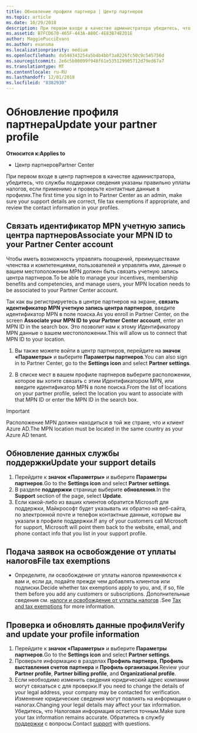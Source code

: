 ```yaml
---
title: Обновление профиля партнера | Центр партнеров
ms.topic: article
ms.date: 10/29/2018
description: При первом входе в качестве администратора убедитесь, что данные службы поддержки указаны правильно, внесите сведения об освобождении от уплаты налогов, если необходимо, и проверьте контактные данные в профилях.
ms.assetid: B7FCD670-465F-443A-A80C-4E83B74E2D1E
author: MaggiePucciEvans
ms.author: evansma
ms.localizationpriority: medium
ms.openlocfilehash: da548343254a5b4b4bbf3a8226fc50c9c545756d
ms.sourcegitcommit: 2e6c5b00099f948f61e535129905712d79ed67a7
ms.translationtype: MT
ms.contentlocale: ru-RU
ms.lasthandoff: 12/01/2018
ms.locfileid: "8382930"
---
```

# <a name="update-your-partner-profile"></a><span data-ttu-id="a6b51-103">Обновление профиля партнера</span><span class="sxs-lookup"><span data-stu-id="a6b51-103">Update your partner profile</span></span>

**<span data-ttu-id="a6b51-104">Относится к:</span><span class="sxs-lookup"><span data-stu-id="a6b51-104">Applies to</span></span>**

- <span data-ttu-id="a6b51-105">Центр партнеров</span><span class="sxs-lookup"><span data-stu-id="a6b51-105">Partner Center</span></span>

<span data-ttu-id="a6b51-106">При первом входе в центр партнеров в качестве администратора, убедитесь, что службы поддержки сведения указаны правильно уплаты налогов, если применимо и проверьте контактные данные в профилях.</span><span class="sxs-lookup"><span data-stu-id="a6b51-106">The first time you sign in to Partner Center as an admin, make sure your support details are correct, file tax exemptions if appropriate, and review the contact information in your profiles.</span></span>

## <a name="associate-your-mpn-id-to-your-partner-center-account"></a><span data-ttu-id="a6b51-107">Связать идентификатор MPN учетную запись центра партнеров</span><span class="sxs-lookup"><span data-stu-id="a6b51-107">Associate your MPN ID to your Partner Center account</span></span>

<span data-ttu-id="a6b51-108">Чтобы иметь возможность управлять поощрений, преимуществами членства и компетенциями, пользователей и управлять ими, данные о вашем местоположении MPN должен быть связать учетную запись центра партнеров.</span><span class="sxs-lookup"><span data-stu-id="a6b51-108">To be able to manage your incentives, membership benefits and competencies, and manage users, your MPN location needs to be associated to your Partner Center account.</span></span>

<span data-ttu-id="a6b51-109">Так как вы регистрируетесь в центре партнеров на экране, **связать идентификатор MPN учетную запись центра партнеров**, введите идентификатор MPN в поле поиска.</span><span class="sxs-lookup"><span data-stu-id="a6b51-109">As you enroll in Partner Center, on the screen **Associate your MPN ID to your Partner Center account**, enter an MPN ID in the search box.</span></span> <span data-ttu-id="a6b51-110">Это позволит нам к этому Идентификатору MPN данные о вашем местоположении.</span><span class="sxs-lookup"><span data-stu-id="a6b51-110">This will allow us to connect that MPN ID to your location.</span></span>

1. <span data-ttu-id="a6b51-111">Вы также можете войти в центр партнеров, перейдите на **значок «Параметры»** и выберите **Параметры партнеров**.</span><span class="sxs-lookup"><span data-stu-id="a6b51-111">You can also sign in to Partner Center, go to the **Settings icon** and select **Partner settings**.</span></span>

2. <span data-ttu-id="a6b51-112">В списке мест в вашем профиле партнеров выберите расположении, которое вы хотите связать с этим Идентификатором MPN, или введите идентификатор MPN в поле поиска.</span><span class="sxs-lookup"><span data-stu-id="a6b51-112">From the list of locations on your partner profile, select the location you want to associate with that MPN ID or enter the MPN ID in the search box.</span></span>

>[!IMPORTANT]
><span data-ttu-id="a6b51-113">Расположение MPN должен находиться в той же стране, что и клиент Azure AD.</span><span class="sxs-lookup"><span data-stu-id="a6b51-113">The MPN location must be located in the same country as your Azure AD tenant.</span></span>

## <a name="update-your-support-details"></a><span data-ttu-id="a6b51-114">Обновление данных службы поддержки</span><span class="sxs-lookup"><span data-stu-id="a6b51-114">Update your support details</span></span>

1. <span data-ttu-id="a6b51-115">Перейдите к **значок «Параметры»** и выберите **Параметры партнеров**.</span><span class="sxs-lookup"><span data-stu-id="a6b51-115">Go to the **Settings icon** and select **Partner settings**.</span></span>
2. <span data-ttu-id="a6b51-116">В разделе **поддержки** странице выберите **обновления**.</span><span class="sxs-lookup"><span data-stu-id="a6b51-116">In the **Support** section of the page, select **Update**.</span></span>
3. <span data-ttu-id="a6b51-117">Если какой-либо из ваших клиентов обратится Microsoft для поддержки, Майкрософт будет указывать их обратно на веб-сайта, по электронной почте и телефон контактные данные, которые вы указали в профиле поддержки.</span><span class="sxs-lookup"><span data-stu-id="a6b51-117">If any of your customers call Microsoft for support, Microsoft will point them back to the website, email, and phone contact info that you list in your support profile.</span></span>

## <a name="file-tax-exemptions"></a><span data-ttu-id="a6b51-118">Подача заявок на освобождение от уплаты налогов</span><span class="sxs-lookup"><span data-stu-id="a6b51-118">File tax exemptions</span></span>

- <span data-ttu-id="a6b51-119">Определите, ли освобождение от уплаты налогов применяются к вам и, если да, подайте прежде чем добавлять клиентов или подписки.</span><span class="sxs-lookup"><span data-stu-id="a6b51-119">Decide whether tax exemptions apply to you, and, if so, file them before you add any customers or subscriptions.</span></span> <span data-ttu-id="a6b51-120">Дополнительные сведения см. [налоги и освобождение от уплаты налогов](tax-and-tax-exemptions.md) .</span><span class="sxs-lookup"><span data-stu-id="a6b51-120">See [Tax and tax exemptions](tax-and-tax-exemptions.md) for more information.</span></span>

## <a name="verify-and-update-your-profile-information"></a><span data-ttu-id="a6b51-121">Проверка и обновлять данные профиля</span><span class="sxs-lookup"><span data-stu-id="a6b51-121">Verify and update your profile information</span></span>

1. <span data-ttu-id="a6b51-122">Перейдите к **значок «Параметры»** и выберите **Параметры партнеров**.</span><span class="sxs-lookup"><span data-stu-id="a6b51-122">Go to the **Settings icon** and select **Partner settings**.</span></span>
1. <span data-ttu-id="a6b51-123">Проверьте информацию в разделах **Профиль партнера**, **Профиль выставления счетов партнера** и **Профиль организации**.</span><span class="sxs-lookup"><span data-stu-id="a6b51-123">Review your **Partner profile**, **Partner billing profile**, and **Organizational profile**.</span></span>
1. <span data-ttu-id="a6b51-124">Если необходимо изменить сведения юридический адрес компании могут связаться с для проверки.</span><span class="sxs-lookup"><span data-stu-id="a6b51-124">If you need to change the details of your legal address, your company may be contacted for verification.</span></span> <span data-ttu-id="a6b51-125">Изменение юридические сведения могут повлиять на информации о налогах.</span><span class="sxs-lookup"><span data-stu-id="a6b51-125">Changing your legal details may affect your tax information.</span></span> <span data-ttu-id="a6b51-126">Убедитесь, что Налоговая информация остается точным.</span><span class="sxs-lookup"><span data-stu-id="a6b51-126">Make sure your tax information remains accurate.</span></span> <span data-ttu-id="a6b51-127">Обратитесь в службу [поддержки](https://partner.microsoft.com/support/contact-support) с вопросы.</span><span class="sxs-lookup"><span data-stu-id="a6b51-127">Contact [support](https://partner.microsoft.com/support/contact-support) with questions.</span></span>